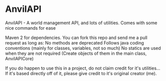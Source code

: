 AnvilAPI
========

AnvilAPI - A world management API, and lots of utilities. Comes with some nice commands for ease

Maven 2 for dependencies. You can fork this repo and send me a pull request as long as:
No methods are deprecated
Follows java coding conventions (mainly for classes, variables, not so much)
No statics are used when they are not required (Create objects of them in the main class, AnvilAPICore)

If you do happen to use this in a project, do not claim credit for it's utilities...
If it's based directly off of it, please give credit to it's original creator (me).

